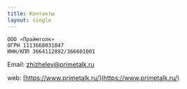 ```yaml
---
title: Контакты
layout: single
---
```


```
ООО «Праймтолк»
ОГРН 1113668031047
ИНН/КПП 3664112892/366601001
```

Email: [zhizhelev@primetalk.ru](mailto:zhizhelev@primetalk.ru)

web: [https://www.primetalk.ru/](https://www.primetalk.ru/)
